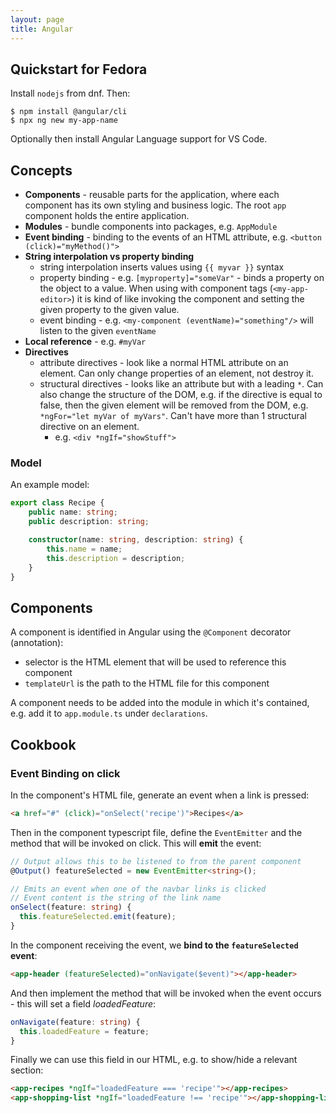 ```yaml
---
layout: page
title: Angular
---
```


## Quickstart for Fedora

Install `nodejs` from dnf. Then:

    $ npm install @angular/cli
    $ npx ng new my-app-name

Optionally then install Angular Language support for VS Code.

## Concepts

- **Components** - reusable parts for the application, where each component has its own styling and business logic. The root `app` component holds the entire application.
- **Modules** - bundle components into packages, e.g. `AppModule`
- **Event binding** - binding to the events of an HTML attribute, e.g. `<button (click)="myMethod()">`
- **String interpolation vs property binding**
    - string interpolation inserts values using `{{ myvar }}` syntax
    - property binding - e.g. `[myproperty]="someVar"` - binds a property on the object to a value. When using with component tags (`<my-app-editor>`) it is kind of like invoking the component and setting the given property to the given value.
    - event binding - e.g. `<my-component (eventName)="something"/>` will listen to the given `eventName`
- **Local reference** - e.g. `#myVar`
- **Directives**
  - attribute directives - look like a normal HTML attribute on an element. Can only change properties of an element, not destroy it.
  - structural directives - looks like an attribute but with a leading `*`. Can also change the structure of the DOM, e.g. if the directive is equal to false, then the given element will be removed from the DOM, e.g. `*ngFor="let myVar of myVars"`. Can't have more than 1 structural directive on an element.
    - e.g. `<div *ngIf="showStuff">`

### Model

An example model:

```ts
export class Recipe {
    public name: string;
    public description: string;

    constructor(name: string, description: string) {
        this.name = name;
        this.description = description;
    }
}
```

## Components

A component is identified in Angular using the `@Component` decorator (annotation):

- selector is the HTML element that will be used to reference this component
- `templateUrl` is the path to the HTML file for this component

A component needs to be added into the module in which it's contained, e.g. add it to `app.module.ts` under `declarations`.

## Cookbook

### Event Binding on click

In the component's HTML file, generate an event when a link is pressed:

```html
<a href="#" (click)="onSelect('recipe')">Recipes</a>
```

Then in the component typescript file, define the `EventEmitter` and the method that will be invoked on click. This will **emit** the event:

```ts
// Output allows this to be listened to from the parent component
@Output() featureSelected = new EventEmitter<string>();

// Emits an event when one of the navbar links is clicked
// Event content is the string of the link name
onSelect(feature: string) {
  this.featureSelected.emit(feature);
}
```

In the component receiving the event, we **bind to the `featureSelected` event**:

```html
<app-header (featureSelected)="onNavigate($event)"></app-header>
```

And then implement the method that will be invoked when the event occurs - this will set a field _loadedFeature_:

```ts
onNavigate(feature: string) {
  this.loadedFeature = feature;
}
```

Finally we can use this field in our HTML, e.g. to show/hide a relevant section:

```html
<app-recipes *ngIf="loadedFeature === 'recipe'"></app-recipes>
<app-shopping-list *ngIf="loadedFeature !== 'recipe'"></app-shopping-list>
```
